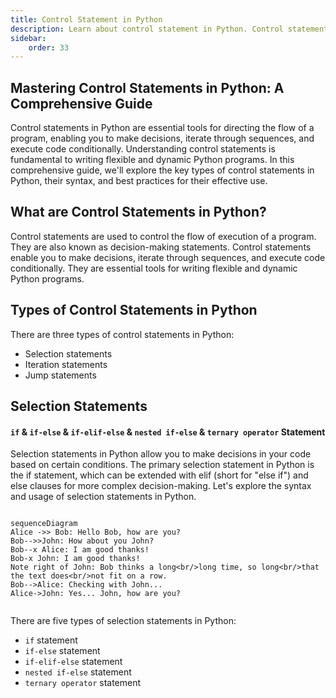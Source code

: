 ```yaml
---
title: Control Statement in Python
description: Learn about control statement in Python. Control statement is used to control the flow of execution of the program. We will learn about if, if-else, if-elif-else, for, while, break, continue, pass, and assert statement in Python. In the end, we will also learn about the ternary operator in Python.
sidebar: 
    order: 33
---
```


## Mastering Control Statements in Python: A Comprehensive Guide
Control statements in Python are essential tools for directing the flow of a program, enabling you to make decisions, iterate through sequences, and execute code conditionally. Understanding control statements is fundamental to writing flexible and dynamic Python programs. In this comprehensive guide, we'll explore the key types of control statements in Python, their syntax, and best practices for their effective use.

## What are Control Statements in Python?
Control statements are used to control the flow of execution of a program. They are also known as decision-making statements. Control statements enable you to make decisions, iterate through sequences, and execute code conditionally. They are essential tools for writing flexible and dynamic Python programs.

## Types of Control Statements in Python
There are three types of control statements in Python:

- Selection statements
- Iteration statements
- Jump statements

<!-- ## and Operator
#### `and` Operator
The `and` operator returns `True` if both operands are `True`. Otherwise, it returns `False`. The following example demonstrates how to use the `and` operator in Python:

```python title="operators.py" showLineNumbers{1} {4-5}
# and operator
x = 10
y = 5
z = x < 10 and y > 1
t = x < 10 and y < 1
print(z)
print(t)
```

Output:

```cmd title="command" showLineNumbers{1} {2-3}
C:\Users\Your Name> python operators.py
True
False
```

In the above example, we have used the `and` operator to combine two conditions. Since both conditions are `True`, the result of the `and` operator is `True`. The result of the `and` operator is then assigned to the variable `z`. The value of `z` is then printed to the console. -->

## Selection Statements
#### `if` & `if-else` & `if-elif-else` & `nested if-else` & `ternary operator` Statement
Selection statements in Python allow you to make decisions in your code based on certain conditions. The primary selection statement in Python is the if statement, which can be extended with elif (short for "else if") and else clauses for more complex decision-making. Let's explore the syntax and usage of selection statements in Python.

```mermaid

sequenceDiagram
Alice ->> Bob: Hello Bob, how are you?
Bob-->>John: How about you John?
Bob--x Alice: I am good thanks!
Bob-x John: I am good thanks!
Note right of John: Bob thinks a long<br/>long time, so long<br/>that the text does<br/>not fit on a row.
Bob-->Alice: Checking with John...
Alice->John: Yes... John, how are you?


```

There are five types of selection statements in Python:
- `if` statement
- `if-else` statement
- `if-elif-else` statement
- `nested if-else` statement
- `ternary operator` statement

